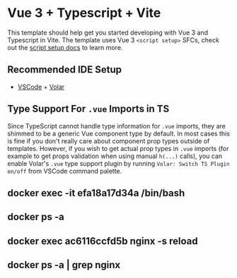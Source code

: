 <!--
 * @Author: zhaoshan
 * @Date: 2022-11-30 14:10:30
 * @LastEditTime: 2022-12-03 23:10:10
 * @LastEditors: error: git config user.name && git config user.email & please set dead value or install git
 * @Description:
-->
# Vue 3 + Typescript + Vite

This template should help get you started developing with Vue 3 and Typescript in Vite. The template uses Vue 3 `<script setup>` SFCs, check out the [script setup docs](https://v3.vuejs.org/api/sfc-script-setup.html#sfc-script-setup) to learn more.

## Recommended IDE Setup

- [VSCode](https://code.visualstudio.com/) + [Volar](https://marketplace.visualstudio.com/items?itemName=johnsoncodehk.volar)

## Type Support For `.vue` Imports in TS

Since TypeScript cannot handle type information for `.vue` imports, they are shimmed to be a generic Vue component type by default. In most cases this is fine if you don't really care about component prop types outside of templates. However, if you wish to get actual prop types in `.vue` imports (for example to get props validation when using manual `h(...)` calls), you can enable Volar's `.vue` type support plugin by running `Volar: Switch TS Plugin on/off` from VSCode command palette.


## docker exec -it efa18a17d34a /bin/bash

## docker ps -a
## docker exec ac6116ccfd5b nginx -s reload
## docker ps -a | grep nginx
